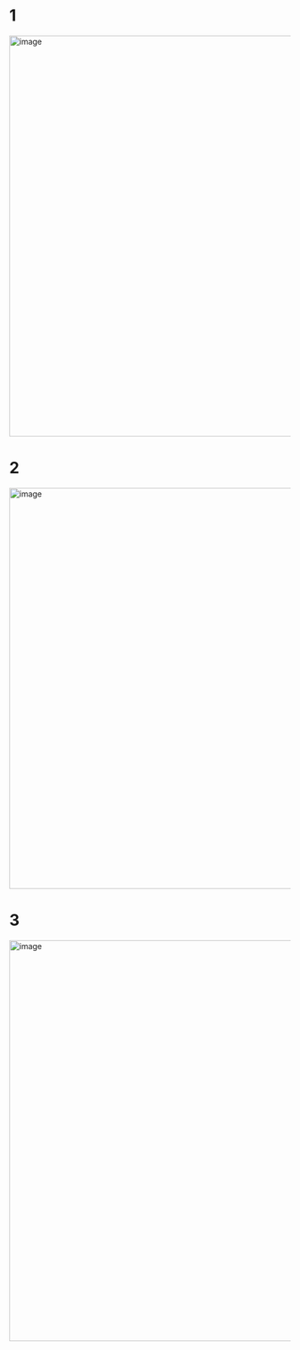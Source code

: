 # 1
<img width="717" alt="image" src="https://user-images.githubusercontent.com/571389/176987559-26fa9b81-db6b-4b34-8aef-5e1c832452e9.png">


# 2
<img width="717" alt="image" src="https://user-images.githubusercontent.com/571389/176987609-49ea4f62-f9fc-42e6-9891-cebc540ad3ae.png">


# 3
<img width="717" alt="image" src="https://user-images.githubusercontent.com/571389/176987669-3ca58583-4113-4210-95ec-01a5708c50e3.png">
